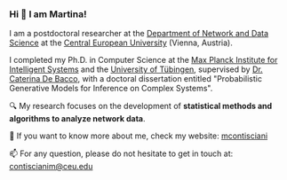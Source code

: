 ### Hi 👋 I am Martina!  

I am a postdoctoral researcher at the <a href="https://networkdatascience.ceu.edu/">Department of Network and Data Science</a> at the <a href="https://www.ceu.edu/">Central European University</a> (Vienna, Austria).

I completed my Ph.D. in Computer Science at the <a href="https://is.mpg.de/">Max Planck Institute for Intelligent Systems</a> and the <a href="https://uni-tuebingen.de/">University of Tübingen</a>, supervised by <a href="https://www.cdebacco.com/">Dr. Caterina De Bacco</a>, with a doctoral dissertation entitled "Probabilistic Generative Models for Inference on Complex Systems". 

🔍 My research focuses on the development of **statistical methods and algorithms to analyze network data**.

🔗 If you want to know more about me, check my website: <a href="https://martinacontisciani.wixsite.com/mcontisciani">mcontisciani</a>

📫 For any question, please do not hesitate to get in touch at: [contiscianim@ceu.edu](mailto:ContiscianiM@ceu.edu?subject=Get%20in%20touch)


<!--
**mcontisc/mcontisc** is a ✨ _special_ ✨ repository because its `README.md` (this file) appears on your GitHub profile.

[![Anurag's GitHub stats-Dark](https://github-readme-stats.vercel.app/api?username=mcontisc&show_icons=true&theme=dark#gh-dark-mode-only)](https://github.com/mcontisc/github-readme-stats#gh-dark-mode-only)

Here are some ideas to get you started:

- 🔭 I’m currently working on ...
- 🌱 I’m currently learning ...
- 👯 I’m looking to collaborate on ...
- 🤔 I’m looking for help with ...
- 💬 Ask me about ...
- 📫 How to reach me: ...
- 😄 Pronouns: ...
- ⚡ Fun fact: ...
-->
